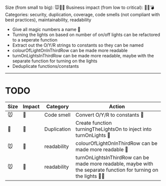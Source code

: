 Size (from small to big): 🐭🐶🐘
Business impact (from low to critical): 🤔🧨💣
Categories: security, duplication, coverage, code smells (not compliant with best practices), maintainability, readability

- Give all magic numbers a name 🎉
- Turning the lights on based on number of on/off lights can be refactored to a seperate function
- Extract out the O/Y/R strings to constants so they can be named
- colourOfLightOnInThirdRow can be made more readable
- turnOnLightsInThirdRow can be made more readable, maybe with the separate function for turning on the lights
- Deduplicate functions/constants



---


# TODO

| Size | Impact | Category     | Action
|------|--------|--------------|--------
| 🐭   | 🧨     | Code smell   | Convert O/Y/R to constants 🎉
| 🐶   | 🧨     | Duplication  | Create function turningTheLightsOn to inject into turnOnLights 🎉
| 🐭   | 🤔     | readability  | colourOfLightOnInThirdRow can be made more readable 🎉
| 🐭   | 🤔     | readability  | turnOnLightsInThirdRow can be made more readable, maybe with the separate function for turning on the lights 🤦‍♀️